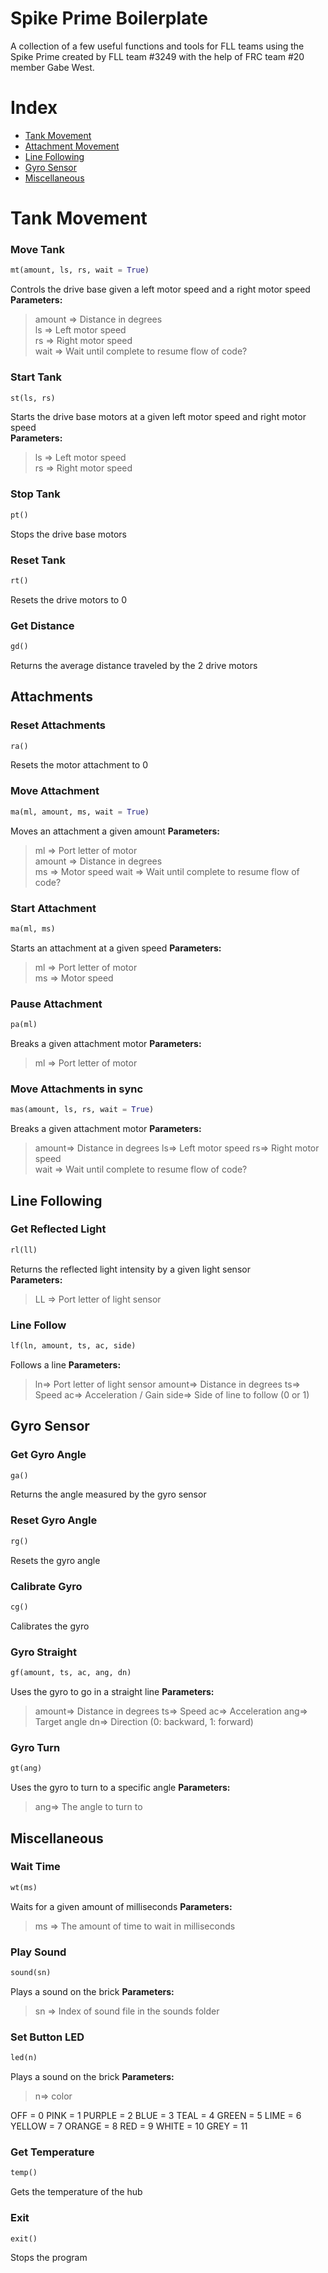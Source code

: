 
# Spike Prime Boilerplate
A collection of a few useful functions and tools for FLL teams using the Spike Prime created by FLL team #3249 with the help of FRC team #20 member Gabe West.
  
# Index
  - [Tank Movement](#tank-movement)
  - [Attachment Movement](#attachments)
  - [Line Following](#line-following)
  - [Gyro Sensor](#gyro-sensor)
  - [Miscellaneous](#miscellaneous)
# Tank Movement

### Move Tank 

```python
mt(amount, ls, rs, wait = True)
```

Controls the drive base given a left motor speed and a right motor speed  
<b>Parameters:</b>  
>amount => Distance in degrees  
>ls => Left motor speed  
>rs => Right motor speed  
>wait => Wait until complete to resume flow of code?

### Start Tank 

```python
st(ls, rs)
```

Starts the drive base motors at a given left motor speed and right motor speed  
<b>Parameters:</b>  
>ls => Left motor speed  
>rs => Right motor speed  

### Stop Tank 

```python
pt()
```
Stops the drive base motors  

### Reset Tank

```python
rt()
```
Resets the drive motors to 0  

### Get Distance
```python
gd()
```
Returns the average distance traveled by the 2 drive motors


## Attachments

### Reset Attachments 
```python
ra()
```
Resets the motor attachment to 0  


### Move Attachment
```python
ma(ml, amount, ms, wait = True)
```
Moves an attachment a given amount
<b>Parameters:</b>  
>ml => Port letter of motor  
>amount => Distance in degrees  
>ms => Motor speed
>wait => Wait until complete to resume flow of code?

### Start Attachment
```python
ma(ml, ms)
```
Starts an attachment at a given speed
<b>Parameters:</b>  
>ml => Port letter of motor  
>ms => Motor speed


### Pause Attachment
```python
pa(ml)
```
Breaks a given attachment motor
<b>Parameters:</b>  
>ml => Port letter of motor  


### Move Attachments in sync
```python
mas(amount, ls, rs, wait = True)
```
Breaks a given attachment motor
<b>Parameters:</b>  
>amount=> Distance in degrees
>ls=> Left motor speed
>rs=> Right motor speed  
>wait => Wait until complete to resume flow of code?



## Line Following

### Get Reflected Light
```python
rl(ll)
```
Returns the reflected light intensity by a given light sensor  
<b>Parameters:</b>  
>LL  => Port letter of light sensor


### Line Follow
```python
lf(ln, amount, ts, ac, side)
```
Follows a line
<b>Parameters:</b>  
>ln=> Port letter of light sensor
>amount=> Distance in degrees
>ts=> Speed
>ac=> Acceleration / Gain
>side=> Side of line to follow (0 or 1)


## Gyro Sensor

### Get Gyro Angle
```python
ga()
```
Returns the angle measured by the gyro sensor

### Reset Gyro Angle
```python
rg()
```
Resets the gyro angle

### Calibrate Gyro
```python
cg()
```
Calibrates the gyro


### Gyro Straight
```python
gf(amount, ts, ac, ang, dn)
```
Uses the gyro to go in a straight line
<b>Parameters:</b>  
>amount=> Distance in degrees
>ts=> Speed
>ac=> Acceleration 
>ang=> Target angle
>dn=> Direction (0: backward, 1: forward)

### Gyro Turn
```python
gt(ang)
```
Uses the gyro to turn to a specific angle
<b>Parameters:</b>  
>ang=> The angle to turn to


## Miscellaneous

### Wait Time
```python
wt(ms)
```
Waits for a given amount of milliseconds
<b>Parameters:</b>  
>ms  => The amount of time to wait in milliseconds

### Play Sound
```python
sound(sn)
```
Plays a sound on the brick
<b>Parameters:</b>  
>sn  => Index of sound file in the sounds folder


### Set Button LED
```python
led(n)
```
Plays a sound on the brick
<b>Parameters:</b>  
>n=> color  
>
OFF =  0 PINK =  1 PURPLE =  2 BLUE =  3 TEAL =  4 GREEN =  5 LIME =  6 YELLOW =  7 ORANGE =  8 RED =  9 WHITE =  10 GREY =  11


### Get Temperature
```python
temp()
```
Gets the temperature of the hub

### Exit
```python
exit()
```
Stops the program
